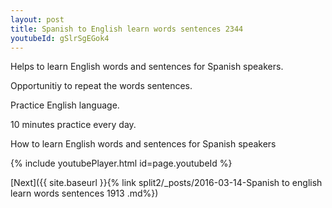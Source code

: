 ```yaml
---
layout: post
title: Spanish to English learn words sentences 2344 
youtubeId: gSlrSgEGok4
---
```

 
 
Helps to learn English words and sentences for Spanish speakers.

Opportunitiy to repeat the words sentences. 

Practice English language. 
 
10 minutes practice every day. 
 
How to learn English words and sentences for Spanish speakers 
 
{% include youtubePlayer.html id=page.youtubeId %}
 
 
[Next]({{ site.baseurl }}{% link  split2/_posts/2016-03-14-Spanish to english learn words sentences 1913 .md%})
 
